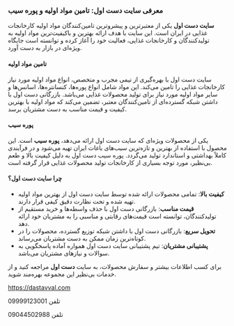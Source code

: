 ### معرفی سایت دست اول: تامین مواد اولیه و پوره سیب

**سایت دست اول** یکی از معتبرترین و پیشروترین تامین‌کنندگان مواد اولیه کارخانجات غذایی در ایران است. این سایت با هدف ارائه بهترین و باکیفیت‌ترین مواد اولیه به تولیدکنندگان و کارخانجات غذایی، فعالیت خود را آغاز کرده و توانسته است جایگاه ویژه‌ای در بازار به دست آورد.

#### تامین مواد اولیه

سایت دست اول با بهره‌گیری از تیمی مجرب و متخصص، انواع مواد اولیه مورد نیاز کارخانجات غذایی را تامین می‌کند. این مواد شامل انواع پوره‌ها، کنسانتره‌ها، اسانس‌ها و سایر مواد اولیه مورد نیاز برای تولید محصولات غذایی می‌باشد. بازرگانی دست اول با داشتن شبکه گسترده‌ای از تامین‌کنندگان معتبر، تضمین می‌کند که مواد اولیه با بهترین کیفیت و قیمت مناسب به دست مشتریان برسد.

#### پوره سیب

یکی از محصولات ویژه‌ای که سایت دست اول ارائه می‌دهد، **پوره سیب** است. این محصول با استفاده از بهترین و تازه‌ترین سیب‌های باغات ایران تهیه می‌شود و در فرآیندی کاملاً بهداشتی و استاندارد تولید می‌گردد. پوره سیب دست اول به دلیل کیفیت بالا و طعم بی‌نظیر، مورد توجه بسیاری از کارخانجات تولید محصولات غذایی قرار گرفته است.

#### چرا سایت دست اول؟

- **کیفیت بالا**: تمامی محصولات ارائه شده توسط سایت دست اول از بهترین مواد اولیه تهیه شده و تحت نظارت دقیق کیفی قرار دارند.
- **قیمت مناسب**: بازرگانی دست اول با حذف واسطه‌ها و خرید مستقیم از تولیدکنندگان، توانسته است قیمت‌های رقابتی و مناسبی را به مشتریان خود ارائه دهد.
- **تحویل سریع**: بازرگانی دست اول با داشتن شبکه توزیع گسترده، محصولات را در کوتاه‌ترین زمان ممکن به دست مشتریان می‌رساند.
- **پشتیبانی مشتریان**: تیم پشتیبانی سایت دست اول همواره آماده پاسخگویی به سوالات و نیازهای مشتریان می‌باشد.

برای کسب اطلاعات بیشتر و سفارش محصولات، به سایت **دست اول** مراجعه کنید و از خدمات بی‌نظیر این مجموعه بهره‌مند شوید.

https://dastavval.com




تلفن 09999123001 



تلفن 09044502988 
